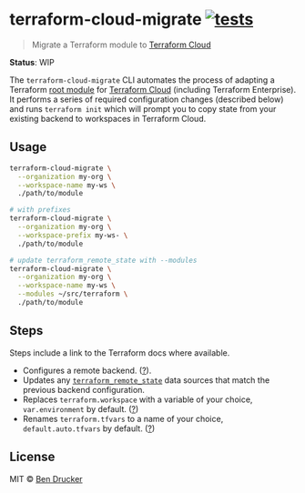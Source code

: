 # terraform-cloud-migrate [![tests](https://github.com/bendrucker/terraform-cloud-migrate/workflows/tests/badge.svg?branch=master)](https://github.com/bendrucker/terraform-cloud-migrate/actions?query=workflow%3Atests)

> Migrate a Terraform module to [Terraform Cloud](https://www.terraform.io/docs/cloud/index.html)

**Status**: WIP

The `terraform-cloud-migrate` CLI automates the process of adapting a Terraform [root module](https://www.terraform.io/docs/glossary.html#root-module) for [Terraform Cloud](https://www.terraform.io/docs/cloud/index.html) (including Terraform Enterprise). It performs a series of required configuration changes (described below) and runs `terraform init` which will prompt you to copy state from your existing backend to workspaces in Terraform Cloud.

## Usage

```sh
terraform-cloud-migrate \
  --organization my-org \
  --workspace-name my-ws \
  ./path/to/module

# with prefixes
terraform-cloud-migrate \
  --organization my-org \
  --workspace-prefix my-ws- \
  ./path/to/module

# update terraform_remote_state with --modules
terraform-cloud-migrate \
  --organization my-org \
  --workspace-name my-ws \
  --modules ~/src/terraform \
  ./path/to/module
```

## Steps

Steps include a link to the Terraform docs where available.

* Configures a remote backend. ([?](https://www.terraform.io/docs/cloud/migrate/index.html#step-5-edit-the-backend-configuration)).
* Updates any [`terraform_remote_state`](https://www.terraform.io/docs/providers/terraform/d/remote_state.html) data sources that match the previous backend configuration.
* Replaces `terraform.workspace` with a variable of your choice, `var.environment` by default. ([?](https://www.terraform.io/docs/state/workspaces.html#current-workspace-interpolation))
* Renames `terraform.tfvars` to a name of your choice, `default.auto.tfvars` by default. ([?](https://www.terraform.io/docs/cloud/workspaces/variables.html#terraform-variables))

## License

MIT © [Ben Drucker](http://bendrucker.me)
